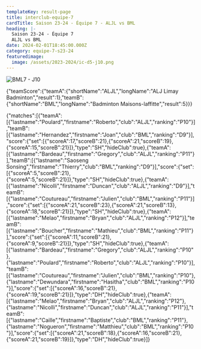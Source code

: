 ```yaml
---
templateKey: result-page
title: interclub-equipe-7
cardTitle: Saison 23-24 - Équipe 7 - ALJL vs BML 
heading: |-
  Saison 23-24 - Équipe 7
  ALJL vs BML
date: 2024-02-01T18:45:00.000Z
category: equipe-7-s23-24
featuredimage:
  image: /assets/2023-2024/ic-d5-j10.png
---
```

![](/assets/2023-2024/ic-d4-j10.png "BML7 - J10")

<teamscoreboard>{"teamScore":{"teamA":{"shortName":"ALJL","longName":"ALJ Limay Badminton","result":1},"teamB":{"shortName":"BML","longName":"Badminton Maisons-laffitte","result":5}}}</teamscoreboard>

<scoreboard>{"matches":[{"teamA":[{"lastname":"Poulard","firstname":"Roberto","club":"ALJL","ranking":"P10"}],"teamB":[{"lastname":"Hernandez","firstname":"Joan","club":"BML","ranking":"D9"}],"score":{"set":[{"scoreA":17,"scoreB":21},{"scoreA":21,"scoreB":19},{"scoreA":15,"scoreB":21}]},"type":"SH","hideClub":true},{"teamA":[{"lastname":"Bardeau","firstname":"Gregory","club":"ALJL","ranking":"P11"}],"teamB":[{"lastname":"Saoseng Sonsing","firstname":"Thierry","club":"BML","ranking":"D9"}],"score":{"set":[{"scoreA":5,"scoreB":21},{"scoreA":5,"scoreB":21}]},"type":"SH","hideClub":true},{"teamA":[{"lastname":"Nicolli","firstname":"Duncan","club":"ALJL","ranking":"D9"}],"teamB":[{"lastname":"Coutureau","firstname":"Julien","club":"BML","ranking":"P11"}],"score":{"set":[{"scoreA":21,"scoreB":23},{"scoreA":21,"scoreB":13},{"scoreA":18,"scoreB":21}]},"type":"SH","hideClub":true},{"teamA":[{"lastname":"Melao","firstname":"Bryan","club":"ALJL","ranking":"P12"}],"teamB":[{"lastname":"Boucher","firstname":"Mathieu","club":"BML","ranking":"P11"}],"score":{"set":[{"scoreA":11,"scoreB":21},{"scoreA":9,"scoreB":21}]},"type":"SH","hideClub":true},{"teamA":[{"lastname":"Bardeau","firstname":"Gregory","club":"ALJL","ranking":"P10"},{"lastname":"Poulard","firstname":"Roberto","club":"ALJL","ranking":"P10"}],"teamB":[{"lastname":"Coutureau","firstname":"Julien","club":"BML","ranking":"P10"},{"lastname":"Dewundara","firstname":"Hasitha","club":"BML","ranking":"P10"}],"score":{"set":[{"scoreA":16,"scoreB":21},{"scoreA":19,"scoreB":21}]},"type":"DH","hideClub":true},{"teamA":[{"lastname":"Melao","firstname":"Bryan","club":"ALJL","ranking":"P12"},{"lastname":"Nicolli","firstname":"Duncan","club":"ALJL","ranking":"P11"}],"teamB":[{"lastname":"Caille","firstname":"Baptiste","club":"BML","ranking":"P11"},{"lastname":"Nogueron","firstname":"Matthieu","club":"BML","ranking":"P10"}],"score":{"set":[{"scoreA":21,"scoreB":18},{"scoreA":16,"scoreB":21},{"scoreA":21,"scoreB":19}]},"type":"DH","hideClub":true}]}</scoreboard>